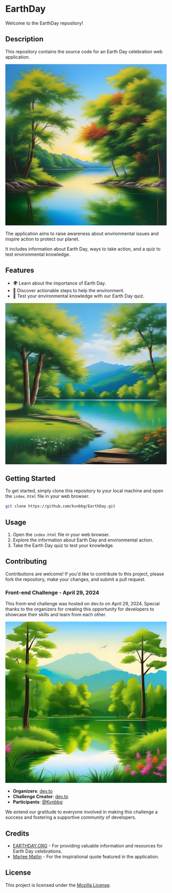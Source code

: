 # EarthDay

Welcome to the EarthDay repository!

## Description

This repository contains the source code for an Earth Day celebration web application.

![Earth Day Image](assets/pictures/1.jpg)

The application aims to raise awareness about environmental issues and inspire action to protect our planet.

It includes information about Earth Day, ways to take action, and a quiz to test environmental knowledge.

## Features

- 🌍 Learn about the importance of Earth Day.
- 🌱 Discover actionable steps to help the environment.
- 📝 Test your environmental knowledge with our Earth Day quiz.

![Earth Day Image](assets/pictures/3.jpg)

## Getting Started

To get started, simply clone this repository to your local machine and open the `index.html` file in your web browser.

```bash
git clone https://github.com/kvnbbg/EarthDay.git
```

## Usage

1. Open the `index.html` file in your web browser.
2. Explore the information about Earth Day and environmental action.
3. Take the Earth Day quiz to test your knowledge.

## Contributing

Contributions are welcome! If you'd like to contribute to this project, please fork the repository, make your changes, and submit a pull request.

### Front-end Challenge - April 29, 2024

This front-end challenge was hosted on dev.to on April 29, 2024. Special thanks to the organizers for creating this opportunity for developers to showcase their skills and learn from each other.

![Earth Day Image](assets/pictures/4.jpg)

- **Organizers**: [dev.to](https://dev.to)
- **Challenge Creator**: [dev.to](https://dev.to)
- **Participants**: [@Kvnbbg](https://kvnbbg.fr)

We extend our gratitude to everyone involved in making this challenge a success and fostering a supportive community of developers.

## Credits

- [EARTHDAY.ORG](https://www.earthday.org/) - For providing valuable information and resources for Earth Day celebrations.
- [Marlee Matlin](https://en.wikipedia.org/wiki/Marlee_Matlin) - For the inspirational quote featured in the application.

## License

This project is licensed under the [Mozilla License](LICENSE).
